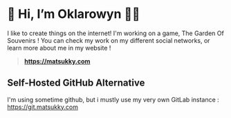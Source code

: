 # 👋 Hi, I’m Oklarowyn 🩷💜
I like to create things on the internet! I'm working on a game, The Garden Of Souvenirs ! You can check my work on my different social networks, or learn more about me in my website !
> **https://matsukky.com**
## Self-Hosted GitHub Alternative

I'm using sometime github, but i mustly use my very own GitLab instance : https://git.matsukky.com
